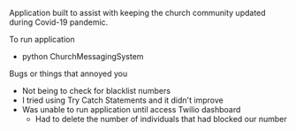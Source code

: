 Application built to assist with keeping the church community updated during Covid-19 pandemic. 

To run application
  - python ChurchMessagingSystem

Bugs or things that annoyed you
  - Not being to check for blacklist numbers
  - I tried using Try Catch Statements and it didn't improve
  - Was unable to run application until access Twilio dashboard
    - Had to delete the number of individuals that had blocked our number 
